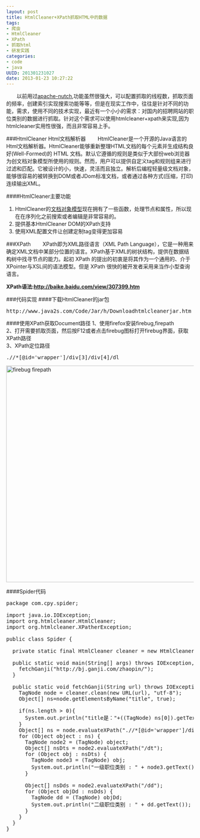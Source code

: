 ```yaml
--- 
layout: post
title: HtmlCleaner+XPath抓取HTML中的数据
tags: 
- 爬虫
- HtmlCleaner
- XPath
- 抓取html
- 研发实践
categories:
- code
- java
UUID: 201301231027
date: 2013-01-23 10:27:22
---
```


　　以前用过<a href="http://nutch.apache.org/" alt="apache-nutch" target="_bank">apache-nutch</a>,功能虽然很强大，可以配置抓取的线程数，抓取页面的频率，创建索引实现搜索功能等等，但是在现实工作中，往往是针对不同的功能，需求，使用不同的技术实现，最近有一个小小的需求：对国内的招聘网站的职位类别的数据进行抓取。针对这个需求可以使用htmlcleaner+xpath来实现,因为htmlcleaner实用性很强，而且非常容易上手。

###HtmlCleaner Html文档解析器
　　HtmlCleaner是一个开源的Java语言的Html文档解析器。HtmlCleaner能够重新整理HTML文档的每个元素并生成结构良好(Well-Formed)的 HTML 文档。默认它遵循的规则是类似于大部份web浏览器为创文档对象模型所使用的规则。然而，用户可以提供自定义tag和规则组来进行过滤和匹配。它被设计的小，快速，灵活而且独立。解析后编程轻量级文档对象，能够很容易的被转换到DOM或者JDom标准文档，或者通过各种方式(压缩，打印)连续输出XML。

####HtmlCleaner主要功能
<ol>
<li>HtmlCleaner的<a href="http://baike.baidu.com/view/758570.htm" target="_bank">文档对象模型</a>现在拥有了一些函数，处理节点和属性，所以现在在序列化之前搜索或者编辑是非常容易的。</li>
<li>提供基本HtmlCleaner DOM的XPath支持</li>
<li>使用XML配置文件让创建定制tag变得更加容易</li>
</ol>

###XPath
　　XPath即为XML路径语言（XML Path Language），它是一种用来确定XML文档中某部分位置的语言。XPath基于XML的树状结构，提供在数据结构树中找寻节点的能力。起初 XPath 的提出的初衷是将其作为一个通用的、介于XPointer与XSL间的语法模型。但是 XPath 很快的被开发者采用来当作小型查询语言。

<strong>XPath语法:<a href="http://baike.baidu.com/view/307399.htm" target="_bank">http://baike.baidu.com/view/307399.htm</a></strong>

###代码实现
####下载HtmlCleaner的jar包
<pre id="wiki">
http://www.java2s.com/Code/Jar/h/Downloadhtmlcleanerjar.htm
</pre>
####使用XPath获取Document路径
1、使用firefox安装firebug,firepath<br>
2、打开需要抓取页面，然后按F12或者点击firebug图标打开firebug界面，获取XPath路径<br>
3、XPath定位路径<br>
<pre id="java">
.//*[@id='wrapper']/div[3]/div[4]/dl
</pre>
<a href="{{site.static_url}}/assets/images/java/firebug_firepath.jpg" alt="firebug firepath">
<img src="{{site.static_url}}/assets/images/java/firebug_firepath.jpg" width="580px"  alt="firebug firepath" ></img>
</a>

####Spider代码
<pre id="java">
package com.cpy.spider;

import java.io.IOException;
import org.htmlcleaner.HtmlCleaner;
import org.htmlcleaner.XPatherException;

public class Spider {

  private static final HtmlCleaner cleaner = new HtmlCleaner();

  public static void main(String[] args) throws IOException, XPatherException {
    fetchGanji("http://bj.ganji.com/zhaopin/");
  }

  public static void fetchGanji(String url) throws IOException, XPatherException {
    TagNode node = cleaner.clean(new URL(url), "utf-8");
    Object[] ns=node.getElementsByName("title", true);  

    if(ns.length > 0){  
      System.out.println("title是："+((TagNode) ns[0]).getText());//取title值  
    }  
    Object[] ns = node.evaluateXPath(".//*[@id='wrapper']/div[3]/div[4]/dl");
    for (Object object : ns) {
      TagNode node2 = (TagNode) object;
      Object[] nsDts = node2.evaluateXPath("/dt");
      for (Object obj : nsDts) {
        TagNode node3 = (TagNode) obj;
        System.out.println("一级职位类别 : " + node3.getText());
      }

      Object[] nsDds = node2.evaluateXPath("/dd");
      for (Object objDd : nsDds) {
        TagNode dd = (TagNode) objDd;
        System.out.println("二级职位类别 : " + dd.getText());
      }
    }
  }
}

</pre>


